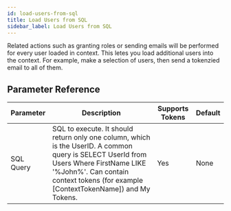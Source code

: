 ```yaml
---
id: load-users-from-sql
title: Load Users from SQL
sidebar_label: Load Users from SQL
---
```



Related actions such as granting roles or sending emails will be performed for every user loaded in context. This letes you load additional users into the context. For example, make a selection of users, then send a tokenzied email to all of them.

## Parameter Reference
| Parameter | Description | Supports Tokens | Default |
| -- | -- | -- | -- |
| SQL Query | SQL to execute. It should return only one column, which is the UserID. A common query is SELECT UserId from Users Where FirstName LIKE '%John%'. Can contain context tokens (for example [ContextTokenName]) and My Tokens. | Yes | None |
